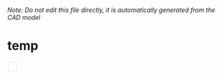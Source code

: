 ###### Note: Do not edit this file directly, it is automatically generated from the CAD model

# temp

![](/project.svg)



 

